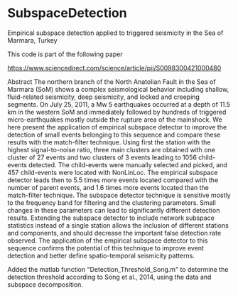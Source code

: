# SubspaceDetection
Empirical subspace detection applied to triggered seismicity in the Sea of Marmara, Turkey

This code is part of the following paper

https://www.sciencedirect.com/science/article/pii/S0098300421000480

Abstract
The northern branch of the North Anatolian Fault in the Sea of Marmara (SoM) shows a complex seismological behavior including shallow, fluid-related seismicity, 
deep seismicity, and locked and creeping segments. On July 25, 2011, a Mw 5 earthquakes occurred at a depth of 11.5 km in the western SoM and immediately followed 
by hundreds of triggered micro-earthquakes mostly outside the rupture area of the mainshock. We here present the application of empirical subspace detector to 
improve the detection of small events belonging to this sequence and compare these results with the match-filter technique. Using first the station with the highest 
signal-to-noise ratio, three main clusters are obtained with one cluster of 27 events and two clusters of 3 events leading to 1056 child-events detected. The child-events
were manually selected and picked, and 457 child-events were located with NonLinLoc. The empirical subspace detector leads then to 5.5 times more events located compared 
with the number of parent events, and 1.6 times more events located than the match-filter technique. The subspace detector technique is sensitive mostly to the frequency 
band for filtering and the clustering parameters. Small changes in these parameters can lead to significantly different detection results. Extending the subspace detector 
to include network subspace statistics instead of a single station allows the inclusion of different stations and components, and should decrease the important 
false detection rate observed. The application of the empirical subspace detector to this sequence confirms the potential of this technique to improve event detection 
and better define spatio-temporal seismicity patterns.

Added the matlab function "Detection_Threshold_Song.m" to determine the detection threshold according to Song et al., 2014, using the data and subspace decomposition.
